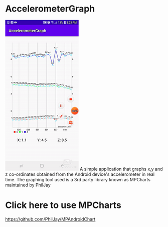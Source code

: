 # AccelerometerGraph
![](Demonstration.gif)
A simple application that graphs x,y and z co-ordinates obtained from the Android device's accelerometer in real time.
The graphing tool used is a 3rd party library known as MPCharts maintained by PhilJay

# Click here to use MPCharts 
https://github.com/PhilJay/MPAndroidChart

